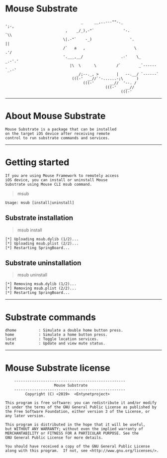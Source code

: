 # Mouse Substrate

                                      _     __,..---""-._                 ';-,
                               ,    _/_),-"`             '-.                `\\
                              \|.-"`    -_)                 '.                ||
                              /`   a   ,                      \              .'/
                              '.___,__/                 .-'    \_        _.-'.'
                                 |\  \      \         /`        _`------`_.-'
                                    _/;--._, >        |   --.__/ `------`
                                  (((-'  __//`'-......-;\      )
                                       (((-'       __//  '--. /   
                                                 (((-'    __//    
                                                        (((-'

***

# About Mouse Substrate

    Mouse Substrate is a package that can be installed 
    on the target iOS device after receiving remote 
    control to run substrate commands and services.
    
***

# Getting started

    If you are using Mouse Framework to remotely access 
    iOS device, you can install or uninstall Mouse 
    Substrate using Mouse CLI msub command.
    
> msub

    Usage: msub [install|uninstall]

## Substrate installation

> msub install

    [*] Uploading msub.dylib (1/2)...
    [*] Uploading msub.plist (2/2)...
    [*] Restarting SpringBoard...

## Substrate uninstallation

> msub uninstall

    [*] Removing msub.dylib (1/2)...
    [*] Removing msub.plist (2/2)...
    [*] Restarting SpringBoard...

***

# Substrate commands

    dhome          : Simulate a double home button press.
    home           : Simulate a home button press.
    locat          : Toggle location services.
    mute           : Update and view mute status.

***

# Mouse Substrate license
 
        --------------------------------------------------
                          Mouse Substrate          
        --------------------------------------------------
             Copyright (C) <2019>  <Entynetproject>

    This program is free software: you can redistribute it and/or modify
    it under the terms of the GNU General Public License as published by
    the Free Software Foundation, either version 3 of the License, or
    any later version.

    This program is distributed in the hope that it will be useful,
    but WITHOUT ANY WARRANTY; without even the implied warranty of
    MERCHANTABILITY or FITNESS FOR A PARTICULAR PURPOSE. See the
    GNU General Public License for more details.

    You should have received a copy of the GNU General Public License
    along with this program.  If not, see <http://www.gnu.org/licenses/>.                
